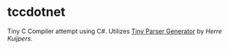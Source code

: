 tccdotnet
============

Tiny C Compiler attempt using C#. Utilizes [Tiny Parser Generator](http://www.codeproject.com/Articles/28294/a-Tiny-Parser-Generator-v1-2) by *Herre Kuijpers*.
